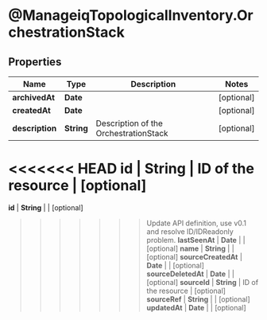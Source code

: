 # @ManageiqTopologicalInventory.OrchestrationStack

## Properties
Name | Type | Description | Notes
------------ | ------------- | ------------- | -------------
**archivedAt** | **Date** |  | [optional] 
**createdAt** | **Date** |  | [optional] 
**description** | **String** | Description of the OrchestrationStack | [optional] 
<<<<<<< HEAD
**id** | **String** | ID of the resource | [optional] 
=======
**id** | **String** |  | [optional] 
>>>>>>> Update API definition, use v0.1 and resolve ID/IDReadonly problem.
**lastSeenAt** | **Date** |  | [optional] 
**name** | **String** |  | [optional] 
**sourceCreatedAt** | **Date** |  | [optional] 
**sourceDeletedAt** | **Date** |  | [optional] 
**sourceId** | **String** | ID of the resource | [optional] 
**sourceRef** | **String** |  | [optional] 
**updatedAt** | **Date** |  | [optional] 


